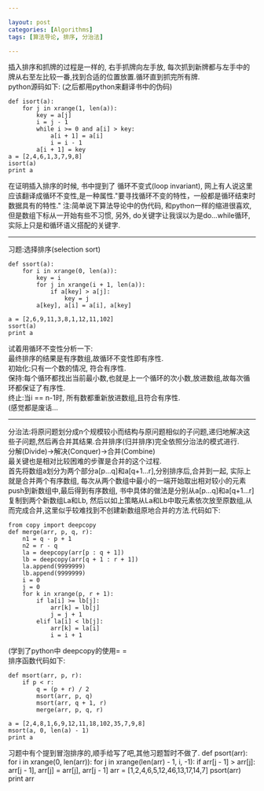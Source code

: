 ```yaml
---

layout: post
categories: [Algorithms]
tags: [算法导论, 排序, 分治法]

---
```


插入排序和抓牌的过程是一样的, 右手抓牌向左手放, 每次抓到新牌都与左手中的牌从右至左比较一番,找到合适的位置放置.循环直到抓完所有牌.  
python源码如下: (之后都用python来翻译书中的伪码)

    def isort(a):
        for j in xrange(1, len(a)):
            key = a[j]
            i = j - 1
            while i >= 0 and a[i] > key:
                a[i + 1] = a[i]
                i = i - 1
            a[i + 1] = key
    a = [2,4,6,1,3,7,9,8]
    isort(a)
    print a  
  
在证明插入排序的时候, 书中提到了 循环不变式(loop invariant), 网上有人说这里应该翻译成循环不变性,是一种属性."要寻找循环不变的特性，一般都是循环结束时数据具有的特性."
注:简单说下算法导论中的伪代码, 和python一样的缩进很喜欢, 但是数组下标从一开始有些不习惯, 另外, do关键字让我误以为是do…while循环, 实际上只是和循环语义搭配的关键字.  

---

习题:选择排序(selection sort)

    def ssort(a):
        for i in xrange(0, len(a)):
            key = i
            for j in xrange(i + 1, len(a)):
                if a[key] > a[j]:
                    key = j
            a[key], a[i] = a[i], a[key]
    
    a = [2,6,9,11,3,8,1,12,11,102]
    ssort(a)
    print a
试着用循环不变性分析一下:  
最终排序的结果是有序数组,故循环不变性即有序性.  
初始化:只有一个数的情况, 符合有序性.  
保持:每个循环都找出当前最小数,也就是上一个循环的次小数,放进数组,故每次循环都保证了有序性.  
终止:当i == n-1时, 所有数都重新放进数组,且符合有序性.  
(感觉都是废话...  

---

分治法:将原问题划分成n个规模较小而结构与原问题相似的子问题,递归地解决这些子问题,然后再合并其结果.合并排序(归并排序)完全依照分治法的模式进行.   
分解(Divide)->解决(Conquer)->合并(Combine)  
最关键也是相对比较困难的步骤是合并的这个过程.  
首先将数组a划分为两个部分a[p…q]和a[q+1…r],分别排序后,合并到一起, 实际上就是合并两个有序数组, 每次从两个数组中最小的一端开始取出相对较小的元素push到新数组中,最后得到有序数组, 书中具体的做法是分别从a[p…q]和a[q+1…r]复制到两个新数组La和Lb, 然后以如上策略从La和Lb中取元素依次放至原数组,从而完成合并,这里似乎较难找到不创建新数组原地合并的方法.代码如下: 

    from copy import deepcopy
    def merge(arr, p, q, r):
        n1 = q - p + 1
    	n2 = r - q
    	la = deepcopy(arr[p : q + 1])
    	lb = deepcopy(arr[q + 1 : r + 1])
    	la.append(9999999)
    	lb.append(9999999)
    	i = 0
    	j = 0
    	for k in xrange(p, r + 1):
    		if la[i] >= lb[j]:
    			arr[k] = lb[j]
    			j = j + 1
    		elif la[i] < lb[j]:
    			arr[k] = la[i]
    			i = i + 1

(学到了python中 deepcopy的使用= =  
排序函数代码如下:  

    def msort(arr, p, r):
        if p < r:
    		q = (p + r) / 2
    		msort(arr, p, q)
    		msort(arr, q + 1, r)
    		merge(arr, p, q, r)
    
    a = [2,4,8,1,6,9,12,11,18,102,35,7,9,8]
    msort(a, 0, len(a) - 1)
    print a

习题中有个提到冒泡排序的,顺手给写了吧,其他习题暂时不做了.
		def psort(arr):
			for i in xrange(0, len(arr)):
				for j in xrange(len(arr) - 1, i, -1):
					if arr[j - 1] > arr[j]:
						arr[j - 1], arr[j] = arr[j], arr[j - 1]
		arr = [1,2,4,6,5,12,46,13,17,14,7]
		psort(arr)
		print arr